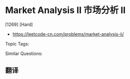 # Market Analysis II 市场分析 II

[1269] [Hard]

- https://leetcode-cn.com/problems/market-analysis-ii/

Topic Tags:

Similar Questions:

## 翻译
